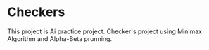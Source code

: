 # Checkers
This project is Ai practice project. Checker's project using Minimax Algorithm and Alpha-Beta prunning.
